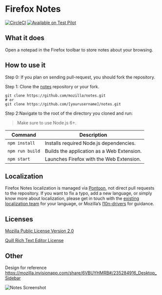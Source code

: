 # Firefox Notes

[![CircleCI](https://circleci.com/gh/mozilla/notes/tree/master.svg?style=svg)](https://circleci.com/gh/mozilla/notes/tree/master)
[![Available on Test Pilot](https://img.shields.io/badge/available_on-Test_Pilot-0996F8.svg)](https://testpilot.firefox.com/experiments/notes)

## What it does

Open a notepad in the Firefox toolbar to store notes about your browsing.


## How to use it

Step 0: If you plan on sending pull-request, you should fork the repository.

Step 1: Clone the [notes](https://github.com/mozilla/notes) repository or your fork.
```
git clone https://github.com/mozilla/notes.git
# or
git clone https://github.com/[yourusername]/notes.git
```
Step 2:Navigate to the root of the directory you cloned and run:
> Make sure to use Node.js 6+.

| Command         | Description                               |
|-----------------|-------------------------------------------|
| `npm install`   | Installs required Node.js dependencies.   |
| `npm run build` | Builds the application as a Web Extension.|
| `npm start`     | Launches Firefox with the Web Extension.  |


## Localization

Firefox Notes localization is managed via [Pontoon](https://pontoon.mozilla.org/projects/test-pilot-notes/), not direct pull requests to the repository. If you want to fix a typo, add a new language, or simply know more about localization, please get in touch with the [existing localization team](https://pontoon.mozilla.org/teams/) for your language, or Mozilla’s [l10n-drivers](https://wiki.mozilla.org/L10n:Mozilla_Team#Mozilla_Corporation) for guidance.

## Licenses

[Mozilla Public License Version 2.0](LICENSE)

[Quill Rich Text Editor License](https://github.com/quilljs/quill/blob/develop/LICENSE)

## Other

Design for reference https://mozilla.invisionapp.com/share/6VBUYHMRB#/235284916_Desktop_Sidebar

![Notes Screenshot](https://i.imgur.com/kHwBN2f.png)
